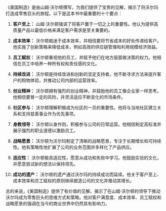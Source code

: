 《美国制造》是由山姆·沃尔顿撰写，为我们提供了宝贵的见解，揭示了将沃尔玛打造成零售巨头的旅程。以下是这本书中最重要的十个要点：

1. **客户至上：** 山姆·沃尔顿强调了将客户置于一切之上的重要性。他认为提供高质量产品以最低价格来满足客户需求是至关重要的。

2. **成本效率：** 沃尔顿痴迷于成本效率，并相信要将节省成本的好处传递给客户。他实施了创新策略来降低成本，例如高效的供应链管理和利用规模经济效益。

3. **员工赋权：** 沃尔顿重视他的员工，并赋予他们在地方层面做决策的权力。他相信在员工中培养一种所有权和责任感的文化。

4. **持续改进：** 沃尔顿是持续改进和创新的坚定支持者。他不断寻求方法来提升客户的购物体验，并推动公司内部的运营效率。

5. **创业精神：** 沃尔顿拥有强烈的创业精神，并鼓励他的员工像企业家一样思考。他相信要冒一定的风险，并灵活适应不断变化的市场条件。

6. **社区参与：** 沃尔顿理解积极成为社区的一员的重要性。他将与当地社区建立关系和支持慈善事业作为优先事项。

7. **身教领导：** 沃尔顿以身作则，积极参与公司的日常运营。他相信制定高标准并展示强烈的职业道德以激励员工。

8. **战略愿景：** 沃尔顿为沃尔玛制定了清晰的战略愿景，专注于长期增长和可持续性。他有策略性地扩展了公司的业务范围并多样化了产品供应。

9. **适应性：** 沃尔顿极具适应性，愿意从成功和失败中学习。他鼓励实验的文化，并愿意尝试新的想法以保持领先。

10. **成功的遗产：** 沃尔顿的遗产通过沃尔玛的持续成功而延续。他关于客户至上、成本效率和员工赋权的原则继续塑造公司的文化并推动其增长。

总的来说，《美国制造》提供了有价值的见解，揭示了在山姆·沃尔顿的领导下推动沃尔玛成为零售巨头的思维方式和策略。他对客户满意度、成本效率、员工赋权和战略愿景的强调在当今的商业世界中仍然具有影响力。
